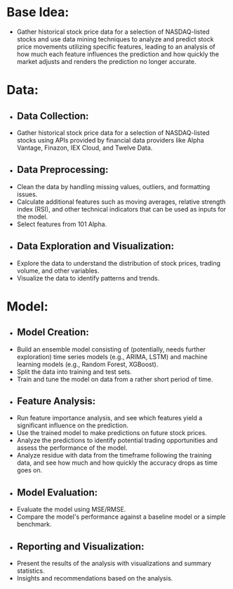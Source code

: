 # Base Idea:
- Gather historical stock price data for a selection of NASDAQ-listed stocks and use data mining techniques to analyze and predict stock price movements utilizing specific features, leading to an analysis of how much each feature influences the prediction and how quickly the market adjusts and renders the prediction no longer accurate.

# Data:
- ## Data Collection:
- Gather historical stock price data for a selection of NASDAQ-listed stocks using APIs provided by financial data providers like Alpha Vantage, Finazon, IEX Cloud, and Twelve Data.
- ## Data Preprocessing:
- Clean the data by handling missing values, outliers, and formatting issues.
- Calculate additional features such as moving averages, relative strength index (RSI), and other technical indicators that can be used as inputs for the model.
- Select features from 101 Alpha.
- ## Data Exploration and Visualization:
- Explore the data to understand the distribution of stock prices, trading volume, and other variables.
- Visualize the data to identify patterns and trends.

# Model:
- ## Model Creation:
- Build an ensemble model consisting of (potentially, needs further exploration) time series models (e.g., ARIMA, LSTM) and machine learning models (e.g., Random Forest, XGBoost).
- Split the data into training and test sets.
- Train and tune the model on data from a rather short period of time.
- ## Feature Analysis:
- Run feature importance analysis, and see which features yield a significant influence on the prediction.
- Use the trained model to make predictions on future stock prices.
- Analyze the predictions to identify potential trading opportunities and assess the performance of the model.
- Analyze residue with data from the timeframe following the training data, and see how much and how quickly the accuracy drops as time goes on.
- ## Model Evaluation:
- Evaluate the model using MSE/RMSE.
- Compare the model's performance against a baseline model or a simple benchmark.
- ## Reporting and Visualization:
- Present the results of the analysis with visualizations and summary statistics.
- Insights and recommendations based on the analysis.
